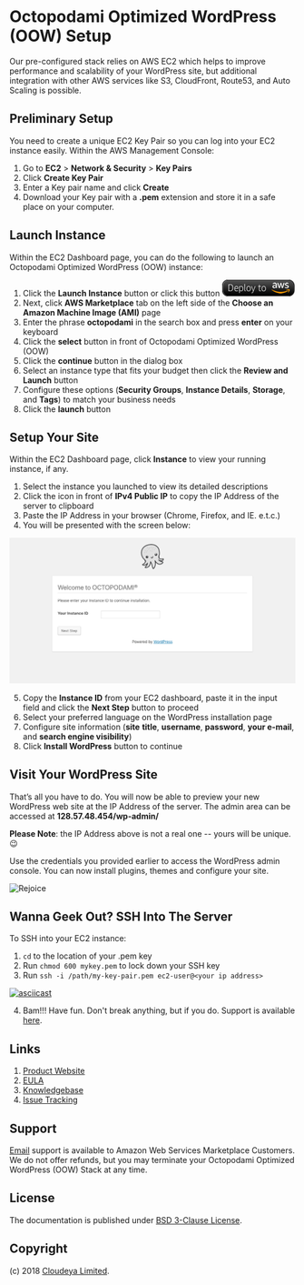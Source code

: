 # Octopodami Optimized WordPress (OOW) Setup

Our pre-configured stack relies on AWS EC2 which helps to improve performance and scalability of your WordPress site, but additional integration with other AWS services like S3, CloudFront, Route53, and Auto Scaling is possible.

## Preliminary Setup

You need to create a unique EC2 Key Pair so you can log into your EC2 instance easily. Within the AWS Management Console:

1. Go to **EC2** > **Network & Security** > **Key Pairs**
2. Click **Create Key Pair**
3. Enter a Key pair name and click **Create**
4. Download your Key pair with a **.pem** extension and store it in a safe place on your computer.

## Launch Instance

Within the EC2 Dashboard page, you can do the following to launch an Octopodami Optimized WordPress (OOW) instance:

1. Click the **Launch Instance** button or click this button [![Launch Stack](./images/launch-stack.png?raw=true)](https://aws.amazon.com/marketplace/pp/VM-Native-Inc-Octopodami-Optimized-WordPress/B07L9KGRBC)
2. Next, click **AWS Marketplace** tab on the left side of the **Choose an Amazon Machine Image (AMI)** page
3. Enter the phrase **octopodami** in the search box and press **enter** on your keyboard
4. Click the **select** button in front of Octopodami Optimized WordPress (OOW)
5. Click the **continue** button in the dialog box
6. Select an instance type that fits your budget then click the **Review and Launch** button
7. Configure these options (**Security Groups**, **Instance Details**, **Storage**, and **Tags**) to match your business needs
8. Click the **launch** button

## Setup Your Site

Within the EC2 Dashboard page, click **Instance** to view your running instance, if any.

1. Select the instance you launched to view its detailed descriptions
2. Click the icon in front of **IPv4 Public IP** to copy the IP Address of the server to clipboard
3. Paste the IP Address in your browser (Chrome, Firefox, and IE. e.t.c.)
4. You will be presented with the screen below:

![Octopodami Instance ID|512x397, 20%](./images/octopodami_initial_screen.jpg?raw=true "Octopodami Instance ID")

5. Copy the **Instance ID** from your EC2 dashboard, paste it in the input field and click the **Next Step** button to proceed
6. Select your preferred language on the WordPress installation page
7. Configure site information (**site** **title**, **username**, **password**, **your e-mail**, and **search engine visibility**)
8. Click **Install WordPress** button to continue

## Visit Your WordPress Site

That’s all you have to do. You will now be able to preview your new WordPress web site at the IP Address of the server. The admin area can be accessed at **128.57.48.454/wp-admin/**

**Please Note**: the IP Address above is not a real one -- yours will be unique. :wink:

Use the credentials you provided earlier to access the WordPress admin console. You can now install plugins, themes and configure your site.

![Rejoice](https://media.giphy.com/media/26xBFFYvGNMfPo9QQ/giphy.gif?raw=true "Rejoice")

## Wanna Geek Out? SSH Into The Server

To SSH into your EC2 instance:

1. ```cd``` to the location of your .pem key
2. Run ```chmod 600 mykey.pem``` to lock down your SSH key
3. Run ```ssh -i /path/my-key-pair.pem ec2-user@<your ip address>```

[![asciicast](https://asciinema.org/a/P5yUSD5AKcEPSoaerMDPA54Hn.svg)](https://asciinema.org/a/P5yUSD5AKcEPSoaerMDPA54Hn)

4. Bam!!! Have fun. Don't break anything, but if you do. Support is available [here](https://www.cloudeya.ml/oow/).

## Links

1. [Product Website](https://www.cloudeya.ml/oow/)
2. [EULA](./octopodamiEULA.txt)
3. [Knowledgebase](https://github.com/cloudeya/octopodami-optimized-wordpress/-/wikis/home)
4. [Issue Tracking](https://github.com/cloudeya/octopodami-optimized-wordpress/-/issues)

## Support

[Email](mailto:cloudeya@pm.me) support is available to Amazon Web Services Marketplace Customers. We do not offer refunds, but you may terminate your Octopodami Optimized WordPress (OOW) Stack at any time.

## License

The documentation is published under [BSD 3-Clause License](license.txt).

## Copyright

(c) 2018 [Cloudeya Limited](https://www.cloudeya.ml).
